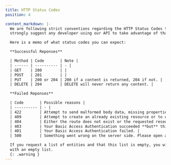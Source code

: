 ```yaml
---
title: HTTP Status Codes
position: 4

content_markdown: |-
  We are following strict conventions regarding the HTTP Status Codes that we send in our responses' headers. So we
  strongly suggest any developer using our API to take advantage of that in order to handle them accordingly.

  Here is a memo of what status codes you can expect:

  **Successful Reponses**

  | Method | Code       | Note |
  | ------ | ---------- | - |
  | GET    | 200        | |
  | POST   | 201        | |
  | PUT    | 200 or 204 | 200 if a content is returned, 204 if not. |
  | DELETE | 204        | DELETE will never return any content. |

  **Failed Reponses**

  | Code       | Possible reasons |
  | ---------- | - |
  | 422        | Attempt to send malformed body data, missing properties or wrong properties values. |
  | 409        | Attempt to create an already existing resource or to update a busy resource. |
  | 404        | Either the route does not exist or the requested resource was not found. |
  | 403        | Your Basic Access Authentication succeeded **but** this user is not allowed to access this resource. |
  | 401        | Your Basic Access Authentication failed. |
  | 500        | Something went wrong on the server side. Please open an issue if this happens. |

  If you request a list of entities and that this list is empty, you will not receive a `404` but a `2XX` status code
  with an empty list.
  {: .warning }
---
```

